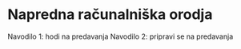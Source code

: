 # Napredna računalniška orodja 
Navodilo 1: hodi na predavanja
Navodilo 2: pripravi se na predavanja